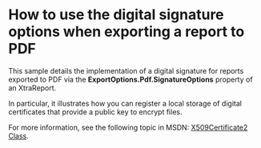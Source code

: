 # How to use the digital signature options when exporting a report to PDF


<p>This sample details the implementation of a digital signature for reports exported to PDF via the <strong>ExportOptions.Pdf.SignatureOptions</strong> property of an XtraReport.</p><p>In particular, it illustrates how you can register a local storage of digital certificates that provide a public key to encrypt files.</p><p>For more information, see the following topic in MSDN: <a href="http://msdn.microsoft.com/en-us/library/system.security.cryptography.x509certificates.x509certificate2.aspx"><u>X509Certificate2 Class</u></a>.</p>

<br/>


